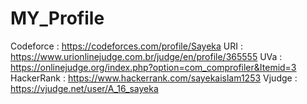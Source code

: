# MY_Profile

Codeforce	: https://codeforces.com/profile/Sayeka
URI		: https://www.urionlinejudge.com.br/judge/en/profile/365555
UVa		: https://onlinejudge.org/index.php?option=com_comprofiler&Itemid=3
HackerRank	: https://www.hackerrank.com/sayekaislam1253
Vjudge		: https://vjudge.net/user/A_16_sayeka